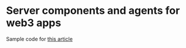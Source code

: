 # Server components and agents for web3 apps

Sample code for [this article](https://ethereum.org/en/developers/tutorials/server-components/)
